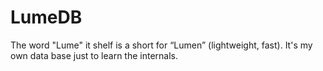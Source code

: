 # LumeDB
The word "Lume" it shelf is a short for “Lumen” (lightweight, fast). It's my own data base just to learn the internals.
